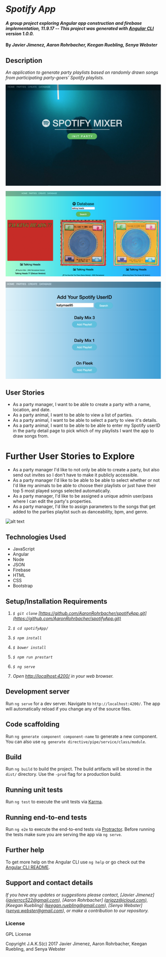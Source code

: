 # _Spotify App_

#### _A group project exploring Angular app construction and firebase implementation, 11.9.17 -- This project was generated with [Angular CLI](https://github.com/angular/angular-cli) version 1.0.0._

#### By _Javier Jimenez, Aaron Rohrbacher, Keegan Ruebling, Senya Webster_

## Description
_An application to generate party playlists based on randomly drawn songs from participating party-goers' Spotify playlists._

![Home Page](./src/assets/images/home.png)

![Database](./src/assets/images/database.png)

![Playlist](./src/assets/images/playlist.png)


## User Stories
* As a party manager, I want to be able to create a party with a name, location, and date.
* As a party animal, I want to be able to view a list of parties.
* As a party animal, I want to be able to select a party to view it's details.
* As a party animal, I want to be able to be able to enter my Spotify userID in the party detail page to pick which of my playlists I want the app to draw songs from.

# Further User Stories to Explore
* As a party manager I'd like to not only be able to create a party, but also send out invites so I don't have to make it publicly accessible.
* As a party manager I'd like to be able to be able to select whether or not I'd like my animals to be able to choose their playlists or just have their top 5 most played songs selected automatically.
* As a party manager, I'd like to be assigned a unique admin user/pass where I can edit the party's properties.
* As a party manager, I'd like to assign parameters to the songs that get added to the parties playlist such as danceability, bpm, and genre.


![alt text](https:// "firebase")

## Technologies Used
* JavaScript
* Angular
* Node
* JSON
* Firebase
* HTML
* CSS
* Bootstrap

## Setup/Installation Requirements
1. _`$ git clone` [https://github.com/AaronRohrbacher/spotifyApp.git](https://github.com/AaronRohrbacher/spotifyApp.git)_

2. _`$ cd spotifyApp/`_

3. _`$ npm install`_

4. _`$ bower install`_

5. _`$ npm run prestart`_

6. _`$ ng serve`_

5. _Open [http://localhost:4200/](http://localhost:4200/) in your web browser._

## Development server
Run `ng serve` for a dev server. Navigate to `http://localhost:4200/`. The app will automatically reload if you change any of the source files.

## Code scaffolding
Run `ng generate component component-name` to generate a new component. You can also use `ng generate directive/pipe/service/class/module`.

## Build
Run `ng build` to build the project. The build artifacts will be stored in the `dist/` directory. Use the `-prod` flag for a production build.

## Running unit tests
Run `ng test` to execute the unit tests via [Karma](https://karma-runner.github.io).

## Running end-to-end tests
Run `ng e2e` to execute the end-to-end tests via [Protractor](http://www.protractortest.org/).
Before running the tests make sure you are serving the app via `ng serve`.

## Further help
To get more help on the Angular CLI use `ng help` or go check out the [Angular CLI README](https://github.com/angular/angular-cli/blob/master/README.md).

## Support and contact details
_If you have any updates or suggestions please contact, [Javier Jimenez] (javierrcc522@gmail.com), [Aaron Rohrbacher] (arjazz@icloud.com), [Keegan Ruebling] (keegan.ruebling@gmail.com), [Senya Webster] (senya.webster@gmail.com), or make a contribution to our repository._

### License

GPL License

Copyright J.A.K.S(c) 2017 Javier Jimenez, Aaron Rohrbacher, Keegan Ruebling, and Senya Webster
